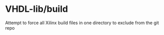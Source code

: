 VHDL-lib/build
========

Attempt to force all Xilinx build files in one directory to exclude from the git repo
